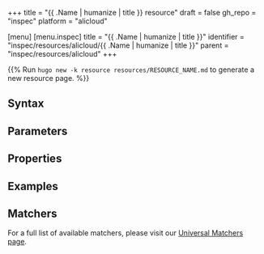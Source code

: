 +++
title = "{{ .Name | humanize | title }} resource"
draft = false
gh_repo = "inspec"
platform = "alicloud"

[menu]
  [menu.inspec]
    title = "{{ .Name | humanize | title }}"
    identifier = "inspec/resources/alicloud/{{ .Name | humanize | title }}"
    parent = "inspec/resources/alicloud"
+++


{{% Run `hugo new -k resource resources/RESOURCE_NAME.md` to generate a new resource page. %}}

## Syntax

## Parameters

## Properties

## Examples

## Matchers

For a full list of available matchers, please visit our [Universal Matchers page](https://docs.chef.io/inspec/matchers/).
